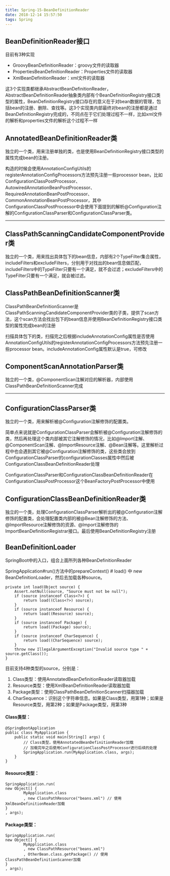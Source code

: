 ```yaml
---
title: Spring-15-BeanDefinitionReader
date: 2018-12-14 15:57:50
tags: Spring
---
```


## BeanDefinitionReader接口
目前有3种实现
- GroovyBeanDefinitionReader：groovy文件的读取器
- PropertiesBeanDefinitionReader：Properties文件的读取器
- XmlBeanDefinitionReader：xml文件的读取器

这3个实现类都继承AbstractBeanDefinitionReader，AbstractBeanDefinitionReader抽象类内部有个BeanDefinitionRegistry接口类型的属性，BeanDefinitionRegistry接口存在的意义在于对bean数据的管理，包括bean的注册、删除、查找等。这3个实现类内部最终对bean的注册都是通过BeanDefinitionRegistry完成的，不同点在于它们处理过程不一样，比如xml文件的解析和properties文件的解析这个过程不一样

## AnnotatedBeanDefinitionReader类
独立的一个类，用来注册单独的类，也是使用BeanDefinitionRegistry接口类型的属性完成bean的注册。

构造的时候会使用AnnotationConfigUtils的registerAnnotationConfigProcessors方法预先注册一些processor bean，比如ConfigurationClassPostProcessor、AutowiredAnnotationBeanPostProcessor、RequiredAnnotationBeanPostProcessor、CommonAnnotationBeanPostProcessor，其中ConfigurationClassPostProcessor中会使用下面提到的解析@Configuration注解的ConfigurationClassParser和ConfigurationClassParser类。


------


## ClassPathScanningCandidateComponentProvider类
独立的一个类，用来找出具体包下的bean信息，内部有2个TypeFilter集合属性，includeFilters和excludeFilters，分别用于对找出的bean信息做匹配，includeFilters中的TypeFilter只要有一个满足，就不会过滤；excludeFilters中的TypeFilter只要有一个满足，就会被过滤。

## ClassPathBeanDefinitionScanner类
ClassPathBeanDefinitionScanner是ClassPathScanningCandidateComponentProvider类的子类，提供了scan方法，这个scan方法会找出包下的bean信息并使用BeanDefinitionRegistry接口类型的属性完成bean的注册

扫描具体包下的类，扫描完之后根据includeAnnotationConfig属性是否使用AnnotationConfigUtils的registerAnnotationConfigProcessors方法预先注册一些processor bean。includeAnnotationConfig属性默认是true，可修改

## ComponentScanAnnotationParser类
独立的一个类，@ComponentScan注解对应的解析器，内部使用ClassPathBeanDefinitionScanner完成


----


## ConfigurationClassParser类
独立的一个类，用来解析被@Configuration注解修饰的配置类。

简单点来说就是ConfigurationClassParser会解析被@Configuration注解修饰的类，然后再处理这个类内部被其它注解修饰的情况，比如@Import注解、@ComponentScan注解、@ImportResource注解、@Bean注解等。这里解析过程中也会遇到其它被@Configuration注解修饰的类，这些类会放到ConfigurationClassParser的configurationClasses属性中然后被ConfigurationClassBeanDefinitionReader处理

ConfigurationClassParser和ConfigurationClassBeanDefinitionReader在ConfigurationClassPostProcessor这个BeanFactoryPostProcessor中使用

## ConfigurationClassBeanDefinitionReader类
独立的一个类，处理ConfigurationClassParser解析出的被@Configuration注解修饰的配置类，会处理配置类内部的被@Bean注解修饰的方法、@ImportResource注解修饰的资源、@Import注解修饰的ImportBeanDefinitionRegistrar接口。最后使用BeanDefinitionRegistry注册


## BeanDefinitionLoader
SpringBoot中的入口，组合上面所列各种BeanDefinitionReader

SpringApplication#run()方法中的prepareContext() # load() 中 new BeanDefinitionLoader，然后去加载各种source。
```
private int load(Object source) {
	Assert.notNull(source, "Source must not be null");
	if (source instanceof Class<?>) {
		return load((Class<?>) source);
	}
	if (source instanceof Resource) {
		return load((Resource) source);
	}
	if (source instanceof Package) {
		return load((Package) source);
	}
	if (source instanceof CharSequence) {
		return load((CharSequence) source);
	}
	throw new IllegalArgumentException("Invalid source type " + source.getClass());
}
```

目前支持4种类型的source，分别是：

1. Class类型：使用AnnotatedBeanDefinitionReader读取器加载
1. Resource类型：使用XmlBeanDefinitionReader读取器加载
1. Package类型：使用ClassPathBeanDefinitionScanner扫描器加载
1. CharSequence：识别这个字符串信息。如果是Class类型，用第1种；如果是Resource类型，用第2种；如果是Package类型，用第3种

#### Class类型：


```
@SpringBootApplication
public class MyApplication {
    public static void main(String[] args) {
        // Class类型，使用AnnotatedBeanDefinitionReader加载
        // 加载完毕之后使用ConfigurationClassPostProcessor进行后续的处理
        SpringApplication.run(MyApplication.class, args);
    }
}
```

#### Resource类型：


```
SpringApplication.run(
new Object[] {
        MyApplication.class
        , new ClassPathResource("beans.xml") // 使用XmlBeanDefinitionReader加载
}
, args);
```

#### Package类型：


```
SpringApplication.run(
new Object[] {
        MyApplication.class
        , new ClassPathResource("beans.xml")
        , OtherBean.class.getPackage() // 使用ClassPathBeanDefinitionScanner加载
}
, args);
```
